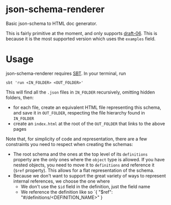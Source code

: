 # json-schema-renderer
Basic json-schema to HTML doc generator.


This is fairly primitive at the moment, and only supports [draft-06](http://json-schema.org/specification-links.html#draft-6). This is because it is the most supported version which uses the `examples` field.

# Usage

json-schema-renderer requires [SBT](https://www.scala-sbt.org/). In your terminal, run

`sbt 'run <IN_FOLDER> <OUT_FOLDER>'`

This will find all the `.json` files in `IN_FOLDER` recursively, omitting hidden folders, then:
- for each file, create an equivalent HTML file representing this schema, and save it in `OUT_FOLDER`, respecting the file hierarchy found in `IN_FOLDER`
- create an `index.html` at the root of the `OUT_FOLDER` that links to the above pages

Note that, for simplicity of code and representation, there are a few constraints you need to respect when creating the schemas:
- The root schema and the ones at the top level of its `definitions` property are the only ones where the `object` type is allowed. If you have nested objects, you need to move it to `definitions` and reference it (`$ref` property). This allows for a flat representation of the schema.
- Because we don't want to support the great variety of ways to represent internal references, we choose the one where
  - We don't use the `$id` field in the definition, just the field name
  - We reference the definition like so `{ "$ref": "#/definitions/<DEFINITION_NAME>" }
